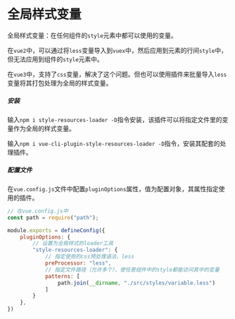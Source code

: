 # 全局样式变量

全局样式变量：在任何组件的`style`元素中都可以使用的变量。

在`vue2`中，可以通过将`less`变量导入到`vuex`中，然后应用到元素的行间`style`中，但无法应用到组件的`style`元素中。

在`vue3`中，支持了`css`变量，解决了这个问题。但也可以使用插件来批量导入`less`变量将其打包处理为全局的样式变量。



##### 安装

输入`npm i style-resources-loader -D`指令安装，该插件可以将指定文件里的变量作为全局的样式变量。

输入`npm i vue-cli-plugin-style-resources-loader -D`指令，安装其配套的处理插件。



##### 配置文件

在`vue.config.js`文件中配置`pluginOptions`属性，值为配置对象，其属性指定使用的插件。

```js
// 在vue.config.js中
const path = require("path");

module.exports = defineConfig({
    pluginOptions: {
        // 设置为全局样式的loader工具
        "style-resources-loader": {
            // 指定使用的css预处理语法，less
            preProcessor: "less",
            // 指定文件路径（允许多个），使任意组件中的style都能访问其中的变量
            patterns: [
                path.join(__dirname, "./src/styles/variable.less")
            ]
        }
    },
})
```

